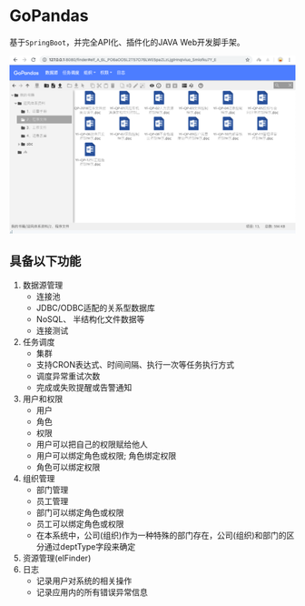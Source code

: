 # GoPandas

基于`SpringBoot`，并完全API化、插件化的JAVA Web开发脚手架。

﻿![首页](doc/imgs/gopandas-screen.png)

具备以下功能
---------------------

1. 数据源管理
    * 连接池
    * JDBC/ODBC适配的关系型数据库
    * NoSQL、 半结构化文件数据等
    * 连接测试
2. 任务调度
    * 集群
    * 支持CRON表达式、时间间隔、执行一次等任务执行方式
    * 调度异常重试次数
    * 完成或失败提醒或告警通知
3. 用户和权限
    * 用户
    * 角色
    * 权限
    * 用户可以把自己的权限赋给他人
    * 用户可以绑定角色或权限; 角色绑定权限
    * 角色可以绑定权限
4. 组织管理
    * 部门管理
    * 员工管理
    * 部门可以绑定角色或权限
    * 员工可以绑定角色或权限
    * 在本系统中，公司(组织)作为一种特殊的部门存在，公司(组织)和部门的区分通过deptType字段来确定
5. 资源管理(elFinder)
6. 日志
    * 记录用户对系统的相关操作
    * 记录应用内的所有错误异常信息
